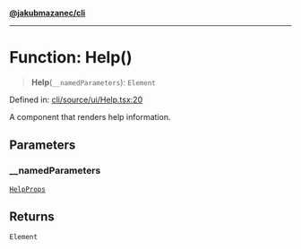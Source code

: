 [**@jakubmazanec/cli**](../README.md)

---

# Function: Help()

> **Help**(`__namedParameters`): `Element`

Defined in:
[cli/source/ui/Help.tsx:20](https://github.com/jakubmazanec/tools/blob/412167e80a7675933e43d5220a19d05130301e2d/packages/cli/source/ui/Help.tsx#L20)

A component that renders help information.

## Parameters

### \_\_namedParameters

[`HelpProps`](../type-aliases/HelpProps.md)

## Returns

`Element`
